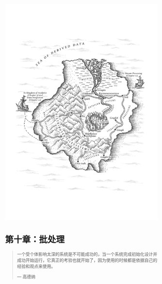 ![ch10](../img/chapter10.png)

# 第十章：批处理

> 一个受个体影响太深的系统是不可能成功的，当一个系统完成初始化设计并成功开始运行，它真正的考验也就开始了，因为使用的时候都是依据自己的经验和观点来使用。
>
> — 高德纳

